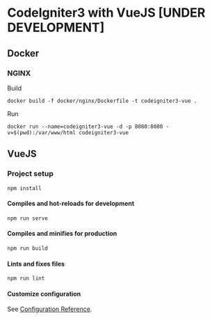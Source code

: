 # CodeIgniter3 with VueJS [UNDER DEVELOPMENT]

## Docker
### NGINX
Build
```
docker build -f docker/nginx/Dockerfile -t codeigniter3-vue .
```

Run
```
docker run --name=codeigniter3-vue -d -p 8080:8080 -v=$(pwd):/var/www/html codeigniter3-vue
```


## VueJS
### Project setup
```
npm install
```

#### Compiles and hot-reloads for development
```
npm run serve
```

#### Compiles and minifies for production
```
npm run build
```

#### Lints and fixes files
```
npm run lint
```

#### Customize configuration
See [Configuration Reference](https://cli.vuejs.org/config/).
